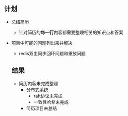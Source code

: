 ## 计划
- 总结简历
    - 针对简历的**每一行**内容都需要整理相关的知识点和答案
- 项目中可能的问题列出来并解决
  - redis双主同步回环问题和重放问题 


  ## 结果
  - 简历内容未完成整理
    - 分布式系统
      - raft协议未完成
      - 一致性哈希未完成
    - 简历项目未总结 
